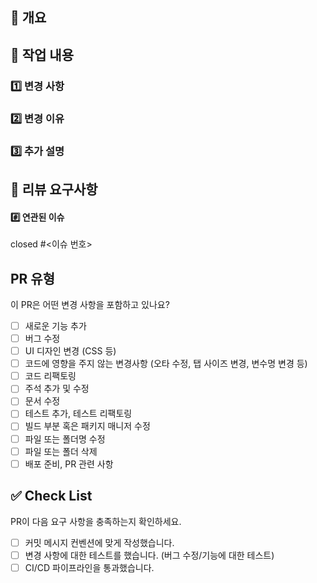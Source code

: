 ## 🚀 개요
<!-- 변경 사항 및 관련 이슈에 대해 간단하게 작성해주세요. 무엇을 수정했는지, 왜 수정했는지 간략하게 설명 -->

## 📝 작업 내용
### 1️⃣ 변경 사항


### 2️⃣ 변경 이유


### 3️⃣ 추가 설명

## 💬 리뷰 요구사항

#### #️⃣ 연관된 이슈
closed #<이슈 번호>

## PR 유형

이 PR은 어떤 변경 사항을 포함하고 있나요?

- [ ] 새로운 기능 추가
- [ ] 버그 수정
- [ ] UI 디자인 변경 (CSS 등)
- [ ] 코드에 영향을 주지 않는 변경사항 (오타 수정, 탭 사이즈 변경, 변수명 변경 등)
- [ ] 코드 리팩토링
- [ ] 주석 추가 및 수정
- [ ] 문서 수정
- [ ] 테스트 추가, 테스트 리팩토링
- [ ] 빌드 부분 혹은 패키지 매니저 수정
- [ ] 파일 또는 폴더명 수정
- [ ] 파일 또는 폴더 삭제
- [ ] 배포 준비, PR 관련 사항

## ✅ Check List

PR이 다음 요구 사항을 충족하는지 확인하세요.

- [ ] 커밋 메시지 컨벤션에 맞게 작성했습니다.
- [ ] 변경 사항에 대한 테스트를 했습니다. (버그 수정/기능에 대한 테스트)
- [ ] CI/CD 파이프라인을 통과했습니다.